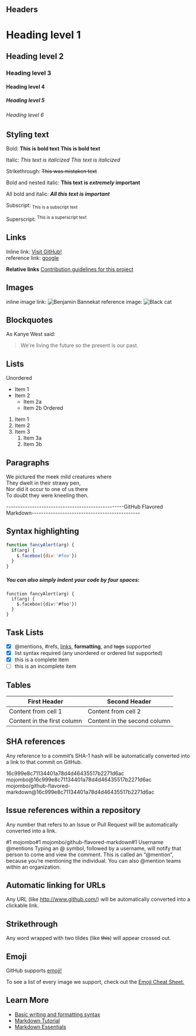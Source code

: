
## Headers
# Heading level 1
## Heading level 2
### Heading level 3
#### Heading level 4
##### Heading level 5
###### Heading level 6


## Styling text

Bold:
**This is bold text**
__This is bold text__


Italic:
*This text is italicized*
_This text is italicized_


Strikethrough:
~~This was mistaken text~~


Bold and nested italic:
**This text is _extremely_ important**


All bold and italic:
***All this text is important***


Subscript:
<sub>This is a subscript text</sub>


Superscript:
<sup>This is a superscript text</sup>



## Links
Inline link: [Visit GitHub!](www.github.com)  
reference link: [google][google]  

[google]: www.google.com

**Relative links**
[Contribution guidelines for this project](docs/CONTRIBUTING.md)



## Images
inline image link: ![Benjamin Bannekat](https://octodex.github.com/images/bannekat.png)
reference image: ![Black cat][Black cat]

[Black cat]: https://upload.wikimedia.org/wikipedia/commons/a/a3/81_INF_DIV_SSI.jpg


## Blockquotes

As Kanye West said:
> We're living the future so the present is our past.


## Lists
Unordered  
* Item 1
* Item 2
  * Item 2a
  * Item 2b
Ordered  
1. Item 1
1. Item 2
1. Item 3
   1. Item 3a
   1. Item 3b



## Paragraphs  
We pictured the meek mild creatures where  
They dwelt in their strawy pen,  
Nor did it occur to one of us there  
To doubt they were kneeling then.


--------------------------------------------------GitHub Flavored Markdown----------------------------------------------

## Syntax highlighting
```javascript
function fancyAlert(arg) {
  if(arg) {
    $.facebox({div:'#foo'})
  }
}
```

##### You can also simply indent your code by four spaces:
    function fancyAlert(arg) {
      if(arg) {
        $.facebox({div:'#foo'})
      }
    }
    
    
## Task Lists
- [x] @mentions, #refs, [links](), **formatting**, and <del>tags</del> supported
- [x] list syntax required (any unordered or ordered list supported)
- [x] this is a complete item
- [ ] this is an incomplete item    

## Tables
First Header | Second Header
------------ | -------------
Content from cell 1 | Content from cell 2
Content in the first column | Content in the second column

## SHA references
Any reference to a commit’s SHA-1 hash will be automatically converted into a link to that commit on GitHub.

16c999e8c71134401a78d4d46435517b2271d6ac
mojombo@16c999e8c71134401a78d4d46435517b2271d6ac
mojombo/github-flavored-markdown@16c999e8c71134401a78d4d46435517b2271d6ac

## Issue references within a repository
Any number that refers to an Issue or Pull Request will be automatically converted into a link.

#1
mojombo#1
mojombo/github-flavored-markdown#1
Username @mentions
Typing an @ symbol, followed by a username, will notify that person to come and view the comment. This is called an “@mention”, because you’re mentioning the individual. You can also @mention teams within an organization.

## Automatic linking for URLs
Any URL (like http://www.github.com/) will be automatically converted into a clickable link.

## Strikethrough
Any word wrapped with two tildes (like ~~this~~) will appear crossed out.

## Emoji
GitHub supports [emoji!](https://help.github.com/articles/basic-writing-and-formatting-syntax/#using-emoji)

To see a list of every image we support, check out the [Emoji Cheat Sheet.](https://github.com/ikatyang/emoji-cheat-sheet/blob/master/README.md)


## Learn More
 - [Basic writing and formatting syntax](https://docs.github.com/en/get-started/writing-on-github/getting-started-with-writing-and-formatting-on-github/basic-writing-and-formatting-syntax)
 - [Markdown Tutorial](https://www.markdowntutorial.com/)
 - [Markdown Essentials](https://www.udemy.com/course/markdown-essentials/)
 
